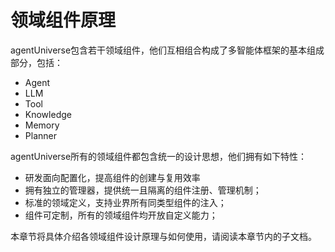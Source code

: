 # 领域组件原理
agentUniverse包含若干领域组件，他们互相组合构成了多智能体框架的基本组成部分，包括：
* Agent
* LLM
* Tool
* Knowledge
* Memory
* Planner

agentUniverse所有的领域组件都包含统一的设计思想，他们拥有如下特性：
* 研发面向配置化，提高组件的创建与复用效率
* 拥有独立的管理器，提供统一且隔离的组件注册、管理机制；
* 标准的领域定义，支持业界所有同类型组件的注入；
* 组件可定制，所有的领域组件均开放自定义能力；

本章节将具体介绍各领域组件设计原理与如何使用，请阅读本章节内的子文档。